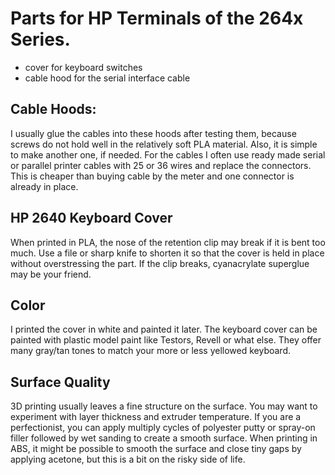 <h1>Parts for HP Terminals of the 264x Series.</h1>
<ul>
  <li>cover for keyboard switches</li>
  <li>cable hood for the serial interface cable</li>
</ul>

<h2>Cable Hoods:</h2>
I usually glue the cables into these hoods after testing them, because screws do not hold well in the relatively soft PLA material.
Also, it is simple to make another one, if needed. 
For the cables I often use ready made serial or parallel printer cables with 25 or 36 wires and replace the connectors.
This is cheaper than buying cable by the meter and one connector is already in place.

<h2>HP 2640 Keyboard Cover</h2>
When printed in PLA, the nose of the retention clip may break if it is bent too much. 
Use a file or sharp knife to shorten it so that the cover is held in place without overstressing the part.
If the clip breaks, cyanacrylate superglue may be your friend.

<h2>Color</h2>
I printed the cover in white and painted it later.
The keyboard cover can be painted with plastic model paint like Testors, Revell or what else. 
They offer many gray/tan tones to match your more or less yellowed keyboard.

<h2>Surface Quality</h2>
3D printing usually leaves a fine structure on the surface. You may want to experiment with layer thickness and extruder temperature.
If you are a perfectionist, you can apply multiply cycles of polyester putty or spray-on filler followed by wet sanding to create a smooth surface.
When printing in ABS, it might be possible to smooth the surface and close tiny gaps by applying acetone, but this is a bit on the risky side of life.
